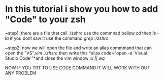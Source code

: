 # In this tutorial i show you how to add "Code" to your zsh
~step1: there are a file that call ./zshrc use the commnad bellow *cd* then *ls -la* if you dont saw it use the command *grep ./zshrc*

~step2: now we will open the file and write an alias commmand that can open the "VS",*vim ./zhsrc* then write this *alias code="open -a 'Visual Studio Code'"*and close the vim window *:x || wq*
  
  NOW IF YOU TRT TO USE CODE COMMAND IT WILL WORK WITH OUT ANY PROBLEM
